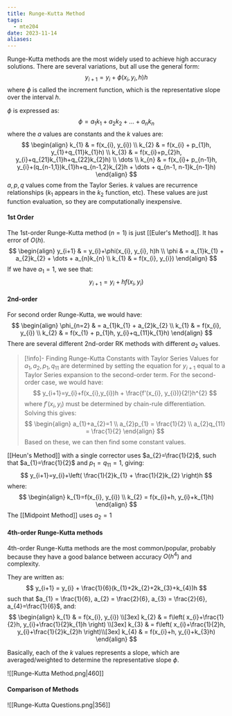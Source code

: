 ```yaml
---
title: Runge-Kutta Method
tags:
  - mte204
date: 2023-11-14
aliases:
---
```

Runge-Kutta methods are the most widely used to achieve high accuracy solutions. There are several variations, but all use the general form:
$$
y_{i+1} = y_{i}+\phi(x_{i}, y_{i}, h)h
$$
where $\phi$ is called the increment function, which is the representative slope over the interval $h$.

$\phi$ is expressed as:
$$
\phi = a_{1}k_{1}+a_{2}k_{2} + \dots + a_{n}k_{n}
$$
where the $a$ values are constants and the $k$ values are:
$$
\begin{align}
k_{1}  & = f(x_{i}, y_{i}) \\
k_{2}  & = f(x_{i} + p_{1}h, y_{1}+q_{11}k_{1}h) \\
k_{3}  & = f(x_{i}+p_{2}h, y_{i}+q_{21}k_{1}h+q_{22}k_{2}h) \\
\dots \\
k_{n}  & = f(x_{i}+ p_{n-1}h, y_{i}+(q_{n-1,1})k_{1}h+q_{n-1,2}k_{2}h + \dots + q_{n-1, n-1}k_{n-1}h)
\end{align}
$$
$a, p, q$ values come from the Taylor Series. $k$ values are recurrence relationships ($k_{1}$ appears in the $k_{2}$ function, etc). These values are just function evaluation, so they are computationally inexpensive.

#### 1st Order
The 1st-order Runge-Kutta method ($n=1$) is just [[Euler's Method]]. It has error of $O(h)$.
$$
\begin{align}
y_{i+1}  & = y_{i}+\phi(x_{i}, y_{i}, h)h \\
\phi  &  = a_{1}k_{1} + a_{2}k_{2} + \dots + a_{n}k_{n} \\
k_{1} & = f(x_{i}, y_{i})
\end{align}
$$
If we have $a_{1}=1$, we see that:
$$
y_{i+1}  = y_{i}+hf(x_{i}, y_{i})
$$
#### 2nd-order
For second order Runge-Kutta, we would have:
$$
\begin{align}
\phi_{n=2}  & = a_{1}k_{1} + a_{2}k_{2} \\
k_{1} & = f(x_{i}, y_{i}) \\
k_{2}  & = f(x_{1} + p_{1}h, y_{i}+q_{11}k_{1}h)
\end{align}
$$
There are several different 2nd-order RK methods with different $a_{2}$ values.

>[!info]- Finding Runge-Kutta Constants with Taylor Series
>Values for $a_{1},a_{2},p_{1}, q_{11}$ are determined by setting the equation for $y_{i+1}$ equal to a Taylor Series expansion to the second-order term. For the second-order case, we would have:
>$$
>y_{i+1}=y_{i}+f(x_{i},y_{i})h + \frac{f'(x_{i}, y_{i})}{2!}h^{2}
>$$
>where $f'(x_{i}, y_{i})$ must be determined by chain-rule differentiation.
>Solving this gives:
>$$
>\begin{align}
>a_{1}+a_{2}=1 \\
>a_{2}p_{1} = \frac{1}{2} \\
>a_{2}q_{11} = \frac{1}{2}
>\end{align}
>$$
>Based on these, we can then find some constant values.

[[Heun's Method]] with a single corrector uses $a_{2}=\frac{1}{2}$, such that $a_{1}=\frac{1}{2}$ and $p_{1}=q_{11}=1$, giving:
$$
y_{i+1}=y_{i}+\left( \frac{1}{2}k_{1} + \frac{1}{2}k_{2} \right)h
$$
where:
$$
\begin{align}
k_{1}=f(x_{i}, y_{i}) \\
k_{2} = f(x_{i}+h, y_{i}+k_{1}h)
\end{align}
$$
The [[Midpoint Method]] uses $a_{2}=1$

#### 4th-order Runge-Kutta methods
4th-order Runge-Kutta methods are the most common/popular, probably because they have a good balance between accuracy $O(h^{4})$ and complexity.

They are written as:
$$
y_{i+1} = y_{i} + \frac{1}{6}(k_{1}+2k_{2}+2k_{3}+k_{4})h
$$
such that $a_{1} = \frac{1}{6}, a_{2} = \frac{2}{6}, a_{3} = \frac{2}{6}, a_{4}=\frac{1}{6}$, and:
$$
\begin{align}
k_{1} & = f(x_{i}, y_{i}) \\[3ex] 
k_{2}  & = f\left( x_{i}+\frac{1}{2}h, y_{i}+\frac{1}{2}k_{1}h \right) \\[3ex] 
k_{3}  & = f\left( x_{i}+\frac{1}{2}h, y_{i}+\frac{1}{2}k_{2}h \right)\\[3ex] 
k_{4} & = f(x_{i}+h, y_{i}+k_{3}h)
\end{align}
$$

Basically, each of the $k$ values represents a slope, which are averaged/weighted to determine the representative slope $\phi$.

![[Runge-Kutta Method.png|460]]

#### Comparison of Methods

![[Runge-Kutta Questions.png|356]]
